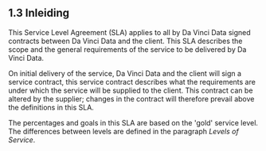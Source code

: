 ## 1.3 Inleiding

This Service Level Agreement (SLA) applies to all by Da Vinci Data signed contracts between Da Vinci Data and the client. This SLA describes the scope and the general requirements of the service to be delivered by Da Vinci Data.

On initial delivery of the service, Da Vinci Data and the client will sign a service contract, this service contract describes what the requirements are under which the service will be supplied to the client. This contract can be altered by the supplier; changes in the contract will therefore prevail above the definitions in this SLA.

The percentages and goals in this SLA are based on the 'gold' service level. The differences between levels are defined in the paragraph _Levels of Service_.


